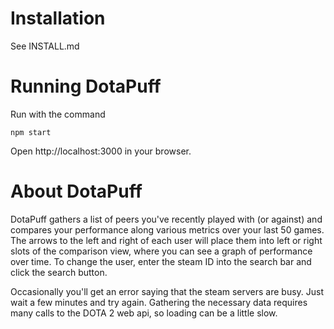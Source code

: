 # Installation
See INSTALL.md

# Running DotaPuff
Run with the command

`npm start`

Open http://localhost:3000 in your browser.

# About DotaPuff
DotaPuff gathers a list of peers you've recently played with
(or against) and compares your performance along various
metrics over your last 50 games. The arrows to the left and
right of each user will place them into left or right
slots of the comparison view, where you can see a graph
of performance over time. To change the user, enter the
steam ID into the search bar and click the search button.

Occasionally you'll get an error saying that the steam servers
are busy. Just wait a few minutes and try again. Gathering
the necessary data requires many calls to the DOTA 2 web api,
so loading can be a little slow.
